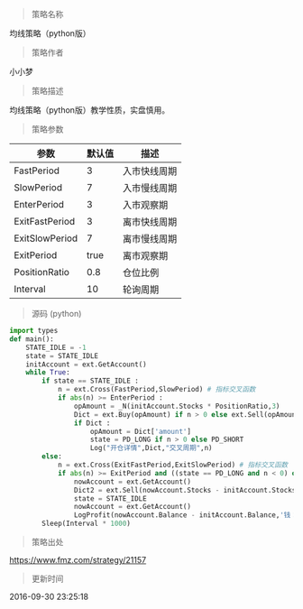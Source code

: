
> 策略名称

均线策略（python版）

> 策略作者

小小梦

> 策略描述

均线策略（python版）教学性质，实盘慎用。

> 策略参数



|参数|默认值|描述|
|----|----|----|
|FastPeriod|3|入市快线周期|
|SlowPeriod|7|入市慢线周期|
|EnterPeriod|3|入市观察期|
|ExitFastPeriod|3|离市快线周期|
|ExitSlowPeriod|7|离市慢线周期|
|ExitPeriod|true|离市观察期|
|PositionRatio|0.8|仓位比例|
|Interval|10|轮询周期|


> 源码 (python)

``` python
import types
def main():
    STATE_IDLE = -1
    state = STATE_IDLE
    initAccount = ext.GetAccount()
    while True:
        if state == STATE_IDLE :
            n = ext.Cross(FastPeriod,SlowPeriod) # 指标交叉函数
            if abs(n) >= EnterPeriod :
                opAmount = _N(initAccount.Stocks * PositionRatio,3)
                Dict = ext.Buy(opAmount) if n > 0 else ext.Sell(opAmount)
                if Dict :
                    opAmount = Dict['amount']
                    state = PD_LONG if n > 0 else PD_SHORT
                    Log("开仓详情",Dict,"交叉周期",n)
        else:
            n = ext.Cross(ExitFastPeriod,ExitSlowPeriod) # 指标交叉函数
            if abs(n) >= ExitPeriod and ((state == PD_LONG and n < 0) or (state == PD_SHORT and n > 0)) :
                nowAccount = ext.GetAccount()
                Dict2 = ext.Sell(nowAccount.Stocks - initAccount.Stocks) if state == PD_LONG else ext.Buy(initAccount.Stocks - nowAccount.Stocks)
                state = STATE_IDLE
                nowAccount = ext.GetAccount()
                LogProfit(nowAccount.Balance - initAccount.Balance,'钱：',nowAccount.Balance,'币：',nowAccount.Stocks,'平仓详情：',Dict2,'交叉周期：',n)
        Sleep(Interval * 1000)


```

> 策略出处

https://www.fmz.com/strategy/21157

> 更新时间

2016-09-30 23:25:18
